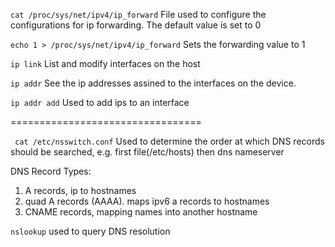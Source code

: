 ` cat /proc/sys/net/ipv4/ip_forward `
File used to configure the configurations for ip forwarding. The default value is set to 0

` echo 1 > /proc/sys/net/ipv4/ip_forward `
Sets the forwarding value to 1

`ip link`
List and modify interfaces on the host

`ip addr`
See the ip addresses assined to the interfaces on the device.

`ip addr add`
Used to add ips to an interface

=================================

` cat /etc/nsswitch.conf`
Used to determine the order at which DNS records should be searched, e.g. first file(/etc/hosts) then dns nameserver

DNS Record Types:
1. A records, ip to hostnames
2. quad A records (AAAA). maps ipv6 a records to hostnames
3. CNAME records, mapping names into another hostname

`nslookup` 
used to query DNS resolution

